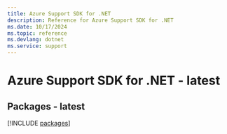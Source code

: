 ```yaml
---
title: Azure Support SDK for .NET
description: Reference for Azure Support SDK for .NET
ms.date: 10/17/2024
ms.topic: reference
ms.devlang: dotnet
ms.service: support
---
```

# Azure Support SDK for .NET - latest
## Packages - latest
[!INCLUDE [packages](support-index.md)]